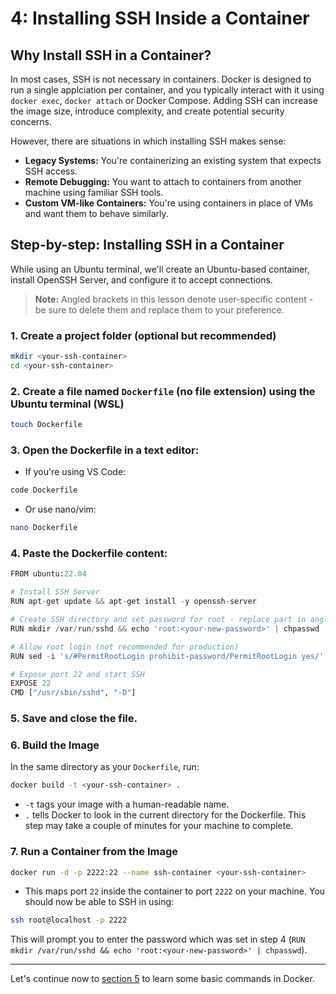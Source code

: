 # 4: Installing SSH Inside a Container
## Why Install SSH in a Container?
In most cases, SSH is not necessary in containers. Docker is designed to run a single applciation per container, and you typically interact with it using `docker exec`, `docker attach` or Docker Compose. Adding SSH can increase the image size, introduce complexity, and create potential security concerns.

However, there are situations in which installing SSH makes sense:
* **Legacy Systems:** You're containerizing an existing system that expects SSH access.
* **Remote Debugging:** You want to attach to containers from another machine using familiar SSH tools.
* **Custom VM-like Containers:** You're using containers in place of VMs and want them to behave similarly.
## Step-by-step: Installing SSH in a Container
While using an Ubuntu terminal, we'll create an Ubuntu-based container, install OpenSSH Server, and configure it to accept connections. 
> **Note:** Angled brackets in this lesson denote user-specific content - be sure to delete them and replace them to your preference.
### 1. Create a project folder (optional but recommended)
```bash
mkdir <your-ssh-container>
cd <your-ssh-container>
```
### 2. Create a file named `Dockerfile` (no file extension) using the Ubuntu terminal (WSL)
```bash
touch Dockerfile
```
### 3. Open the Dockerfile in a text editor:
* If you're using VS Code:
```Dockerfile
code Dockerfile
```
* Or use nano/vim:
```bash
nano Dockerfile
```
### 4. Paste the Dockerfile content:
```python
FROM ubuntu:22.04

# Install SSH Server
RUN apt-get update && apt-get install -y openssh-server

# Create SSH directory and set password for root - replace part in angle brackets
RUN mkdir /var/run/sshd && echo 'root:<your-new-password>' | chpasswd

# Allow root login (not recommended for production)
RUN sed -i 's/#PermitRootLogin prohibit-password/PermitRootLogin yes/' /etc/ssh/sshd_config

# Expose port 22 and start SSH
EXPOSE 22
CMD ["/usr/sbin/sshd", "-D"]
```
### 5. Save and close the file.
### 6. Build the Image
In the same directory as your `Dockerfile`, run:
```bash
docker build -t <your-ssh-container> .
```
* `-t` tags your image with a human-readable name.
* `.` tells Docker to look in the current directory for the Dockerfile.
This step may take a couple of minutes for your machine to complete.
### 7. Run a Container from the Image
```bash
docker run -d -p 2222:22 --name ssh-container <your-ssh-container>
```
* This maps port `22` inside the container to port `2222` on your machine.
You should now be able to SSH in using:
```bash
ssh root@localhost -p 2222
```
This will prompt you to enter the password which was set in step 4 (`RUN mkdir /var/run/sshd && echo 'root:<your-new-password>' | chpasswd`). 

---

Let's continue now to [section 5](05_basic-commands.md) to learn some basic commands in Docker.
